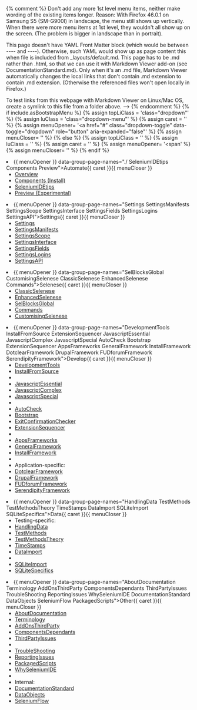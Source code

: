 {% comment %}
 Don't add any more 1st level menu items, neither make wording of the existing items longer. Reason: With Firefox 46.0.1 on Samsung S5 (SM-G900I) in landscape, the menu still shows up vertically. When there were more menu items at 1st level, they wouldn't all show up on the screen. (The problem is bigger in landscape than in portrait).

This page doesn't have YAML Front Matter block (which would be between ---- and ----). Otherwise, such YAML would show up as page content this when file is included from _layouts/default.md.
This page has to be .md rather than .html, so that we can use it with Markdown Viewer add-on (see DocumentationStandard.md). Only when it's an .md file, Markdown Viewer automatically changes the local links that don't contain .md extension to contain .md extension. (Otherwise the referenced files won't open locally in Firefox.)

To test links from this webpage with Markdown Viewer on Linux/Mac OS, create a symlink to this file from a folder above.
-->
{% endcomment %}
{% if include.asBootstrapMenu %}
    {% assign topLiClass = 'class="dropdown"' %}
    {% assign luClass = 'class="dropdown-menu"' %}
    {% assign caret = '<span class="caret"></span>' %}
    {% assign menuOpener= '<a href="#" class="dropdown-toggle" data-toggle="dropdown" role="button" aria-expanded="false"' %}
    {% assign menuCloser= '</a>' %}
{% else %}
    {% assign topLiClass = '' %}
    {% assign luClass = '' %}
    {% assign caret = '' %}
    {% assign menuOpener= '<span' %}
    {% assign menuCloser= '</span>' %}
{% endif %}
<li {{ topLiClass }}>
  {{ menuOpener }} data-group-page-names="./ SeleniumIDEtips Components  Preview">Automate{{ caret }}{{ menuCloser }}
  <ul {{ luClass }} role="menu">
    <li><a href="./">Overview</a></li>
    <li><a href="Components">Components (Install)</a></li>
    <li><a href="SeleniumIDEtips">SeleniumIDEtips</a></li>
    <li><a href="Preview">Preview (Experimental)</a></li>
  </ul>
</li>
<li {{ topLiClass }}>
  {{ menuOpener }} data-group-page-names="Settings SettingsManifests SettingsScope SettingsInterface SettingsFields SettingsLogins SettingsAPI">Settings{{ caret }}{{ menuCloser }}
  <ul {{ luClass }} role="menu">
    <li><a href="Settings">Settings</a></li>
    <li><a href="SettingsManifests">SettingsManifests</a></li>
    <li><a href="SettingsScope">SettingsScope</a></li>
    <li><a href="SettingsInterface">SettingsInterface</a></li>
    <li><a href="SettingsFields">SettingsFields</a></li>
    <li><a href="SettingsLogins">SettingsLogins</a></li>
    <li><a href="SettingsAPI">SettingsAPI</a></li>
  </ul>
</li>
<li {{ topLiClass }}>
  {{ menuOpener }} data-group-page-names="SelBlocksGlobal CustomisingSelenese ClassicSelenese EnhancedSelenese Commands">Selenese{{ caret }}{{ menuCloser }}
  <ul {{ luClass }} role="menu">
    <li><a href="ClassicSelenese">ClassicSelenese</a></li>
    <li><a href="EnhancedSelenese">EnhancedSelenese</a></li>
    <li><a href="SelBlocksGlobal">SelBlocksGlobal</a></li>
    <li><a href="Commands">Commands</a></li>
    <li><a href="CustomisingSelenese">CustomisingSelenese</a></li>
  </ul>
</li>
<li {{ topLiClass }}>
  {{ menuOpener }} data-group-page-names="DevelopmentTools InstallFromSource ExtensionSequencer JavascriptEssential JavascriptComplex JavascriptSpecial AutoCheck Bootstrap ExtensionSequencer AppsFrameworks GeneralFramework InstallFramework DotclearFramework DrupalFramework FUDforumFramework SerendipityFramework">Develop{{ caret }}{{ menuCloser }}
  <ul {{ luClass }} role="menu">
    <li><a href="DevelopmentTools">DevelopmentTools</a></li>
    <li><a href="InstallFromSource">InstallFromSource</a></li>
    <li class="divider"></li>
    <li><a href="JavascriptEssential">JavascriptEssential</a></li>
    <li><a href="JavascriptComplex">JavascriptComplex</a></li>
    <li><a href="JavascriptSpecial">JavascriptSpecial</a></li>
    <li class="divider"></li>
    <li><a href="AutoCheck">AutoCheck</a></li>
    <li><a href="Bootstrap">Bootstrap</a></li>
    <li><a href="ExitConfirmationChecker">ExitConfirmationChecker</a></li>
    <li><a href="ExtensionSequencer">ExtensionSequencer</a></li>
    <li class="divider"></li>
    <li><a href="AppsFrameworks">AppsFrameworks</a></li>
    <li><a href="GeneralFramework">GeneralFramework</a></li>
    <li><a href="InstallFramework">InstallFramework</a></li>
    <li class="divider"></li>
    <li class="dropdown-header">Application-specific:</li>
    <li><a href="DotclearFramework">DotclearFramework</a></li>
    <li><a href="DrupalFramework">DrupalFramework</a></li>
    <li><a href="FUDforumFramework">FUDforumFramework</a></li>
    <li><a href="SerendipityFramework">SerendipityFramework</a></li>
  </ul>
</li>
<li {{ topLiClass }}>
  {{ menuOpener }} data-group-page-names="HandlingData TestMethods TestMethodsTheory TimeStamps DataImport SQLiteImport SQLiteSpecifics">Data{{ caret }}{{ menuCloser }}
  <ul {{ luClass }} role="menu" data-placement="left">
    <li class="dropdown-header">Testing-specific:</li>
    <li><a href="HandlingData">HandlingData</a></li>
    <li><a href="TestMethods">TestMethods</a></li>
    <li><a href="TestMethodsTheory">TestMethodsTheory</a></li>
    <li><a href="TimeStamps">TimeStamps</a></li>
    <li><a href="DataImport">DataImport</a></li>
    <li class="divider"></li>
    <li><a href="SQLiteImport">SQLiteImport</a></li>
    <li><a href="SQLiteSpecifics">SQLiteSpecifics</a></li>
  </ul>
</li>
<li {{ topLiClass }}>
  {{ menuOpener }} data-group-page-names="AboutDocumentation Terminology AddOnsThirdParty ComponentsDependants ThirdPartyIssues TroubleShooting ReportingIssues WhySeleniumIDE DocumentationStandard DataObjects SeleniumFlow PackagedScripts">Other{{ caret }}{{ menuCloser }}
  <ul {{ luClass }} role="menu" data-placement="left">
    <li><a href="AboutDocumentation">AboutDocumentation</a></li>
    <li><a href="Terminology">Terminology</a></li>
    <li><a href="AddOnsThirdParty">AddOnsThirdParty</a></li>
    <li><a href="ComponentsDependants">ComponentsDependants</a></li>
    <li><a href="ThirdPartyIssues">ThirdPartyIssues</a></li>
    <li class="divider"></li>
    <li><a href="TroubleShooting">TroubleShooting</a></li>
    <li><a href="ReportingIssues">ReportingIssues</a></li>
    <li><a href="PackagedScripts">PackagedScripts</a></li>
    <li><a href="WhySeleniumIDE">WhySeleniumIDE</a></li>
    <li class="divider"></li>
    <li class="dropdown-header">Internal:</li>
    <li><a href="DocumentationStandard">DocumentationStandard</a></li>
    <li><a href="DataObjects">DataObjects</a></li>
    <li><a href="SeleniumFlow">SeleniumFlow</a></li>
  </ul>
</li>